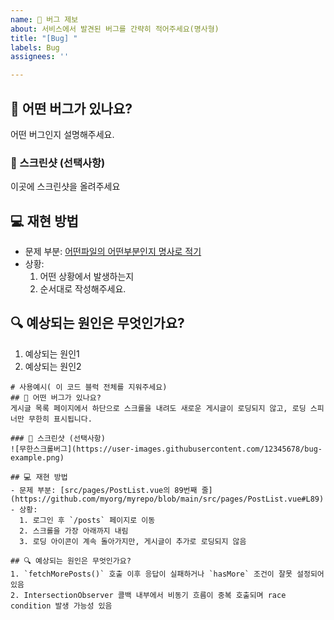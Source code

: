 ```yaml
---
name: 🐛 버그 제보
about: 서비스에서 발견된 버그를 간략히 적어주세요(명사형)
title: "[Bug] "
labels: Bug
assignees: ''

---
```


## 🧱 어떤 버그가 있나요?
어떤 버그인지 설명해주세요.

### 📸 스크린샷 (선택사항)
이곳에 스크린샷을 올려주세요

## 💻 재현 방법
- 문제 부분: [어떤파일의 어떤부분인지 명사로 적기](https://github.com/myorg/myrepo/blob/main/src/index.js#L20)
- 상황:
  1. 어떤 상황에서 발생하는지
  2. 순서대로 작성해주세요.

## 🔍 예상되는 원인은 무엇인가요?
1. 예상되는 원인1
2. 예상되는 원인2

```
# 사용예시( 이 코드 블럭 전체를 지워주세요)
## 🧱 어떤 버그가 있나요?
게시글 목록 페이지에서 하단으로 스크롤을 내려도 새로운 게시글이 로딩되지 않고, 로딩 스피너만 무한히 표시됩니다.

### 📸 스크린샷 (선택사항)
![무한스크롤버그](https://user-images.githubusercontent.com/12345678/bug-example.png)

## 💻 재현 방법
- 문제 부분: [src/pages/PostList.vue의 89번째 줄](https://github.com/myorg/myrepo/blob/main/src/pages/PostList.vue#L89)
- 상황:
  1. 로그인 후 `/posts` 페이지로 이동
  2. 스크롤을 가장 아래까지 내림
  3. 로딩 아이콘이 계속 돌아가지만, 게시글이 추가로 로딩되지 않음

## 🔍 예상되는 원인은 무엇인가요?
1. `fetchMorePosts()` 호출 이후 응답이 실패하거나 `hasMore` 조건이 잘못 설정되어 있음
2. IntersectionObserver 콜백 내부에서 비동기 흐름이 중복 호출되며 race condition 발생 가능성 있음
```